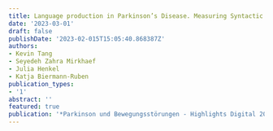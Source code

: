 ```yaml
---
title: Language production in Parkinson’s Disease. Measuring Syntactic Complexity
date: '2023-03-01'
draft: false
publishDate: '2023-02-015T15:05:40.868387Z'
authors:
- Kevin Tang
- Seyedeh Zahra Mirkhaef
- Julia Henkel
- Katja Biermann-Ruben
publication_types:
- '1'
abstract: ''
featured: true
publication: '*Parkinson und Bewegungsstörungen - Highlights Digital 2023*'
---
```

